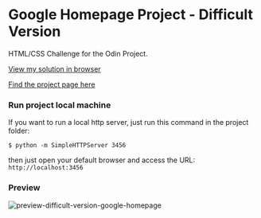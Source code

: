 # Google Homepage Project - Difficult Version

HTML/CSS Challenge for the Odin Project.

[View my solution in browser](https://rawgit.com/herminiotorres/difficult-version-google-homepage/master/index.html)

[Find the project page here](http://www.theodinproject.com/web-development-101/html-css?ref=lnav)

### Run project local machine

If you want to run a local http server, just run this command in the project folder:

```shell
$ python -m SimpleHTTPServer 3456
```

then just open your default browser and access the URL: `http://localhost:3456`

### Preview

![preview-difficult-version-google-homepage](difficult-version-google-homepage.png "Preview Difficult Version Google Homepage")

